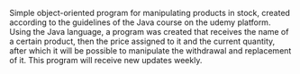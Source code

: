 Simple object-oriented program for manipulating products in stock, created according to the guidelines of the Java course on the udemy platform. Using the Java language, a program was created that receives the name of a certain product, then the price assigned to it and the current quantity, after which it will be possible to manipulate the withdrawal and replacement of it. This program will receive new updates weekly.
